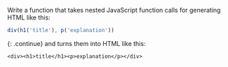 Write a function that takes nested JavaScript function calls for generating HTML like this:

```js
div(h1('title'), p('explanation'))
```

{: .continue}
and turns them into HTML like this:

```
<div><h1>title</h1><p>explanation</p></div>
```
